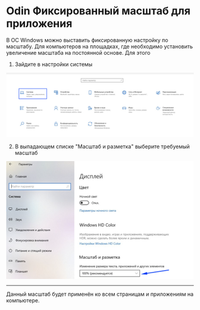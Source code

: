 # Odin Фиксированный масштаб для приложения

В ОС Windows можно выставить фиксированную настройку по масштабу. Для компьютеров на площадках, где необходимо установить увеличение масштаба на постоянной основе.  Для этого

1. Зайдите в настройки системы

![](<../.gitbook/assets/image (312).png>)

2. В выпадающем списке "Масштаб и разметка" выберите требуемый масштаб

![](<../.gitbook/assets/image (311).png>)

***

Данный масштаб будет применён ко всем страницам и приложениям на компьютере.

